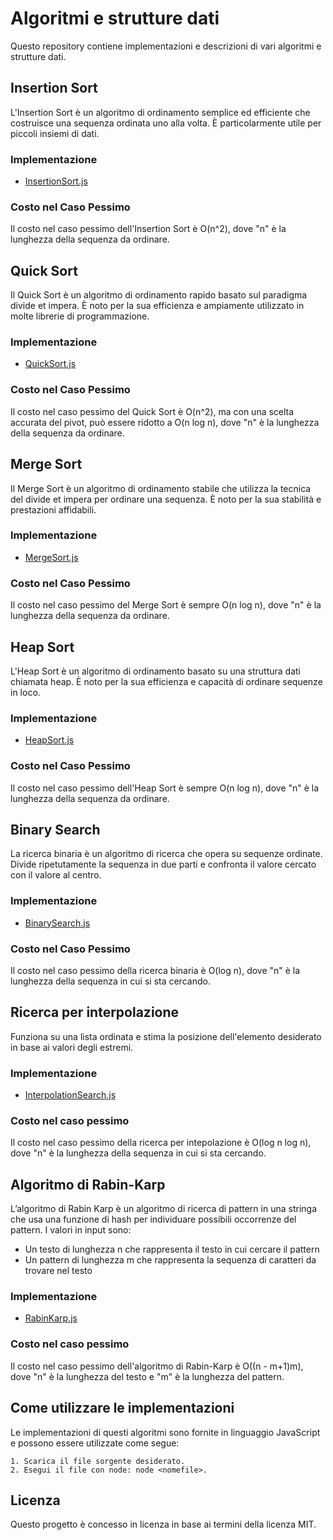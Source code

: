 # Algoritmi e strutture dati

Questo repository contiene implementazioni e descrizioni di vari algoritmi e strutture dati.

## Insertion Sort

L'Insertion Sort è un algoritmo di ordinamento semplice ed efficiente che costruisce una sequenza ordinata uno alla volta. È particolarmente utile per piccoli insiemi di dati.

### Implementazione
- [InsertionSort.js](https://github.com/Dino-996/Algoritmi/blob/resume_main/Algoritmi%20di%20ordinamento/insertionSort.js)

### Costo nel Caso Pessimo
Il costo nel caso pessimo dell'Insertion Sort è O(n^2), dove "n" è la lunghezza della sequenza da ordinare.

## Quick Sort

Il Quick Sort è un algoritmo di ordinamento rapido basato sul paradigma divide et impera. È noto per la sua efficienza e ampiamente utilizzato in molte librerie di programmazione.

### Implementazione
- [QuickSort.js](https://github.com/Dino-996/Algoritmi/blob/resume_main/Algoritmi%20di%20ordinamento/quickSort.js)

### Costo nel Caso Pessimo
Il costo nel caso pessimo del Quick Sort è O(n^2), ma con una scelta accurata del pivot, può essere ridotto a O(n log n), dove "n" è la lunghezza della sequenza da ordinare.

## Merge Sort

Il Merge Sort è un algoritmo di ordinamento stabile che utilizza la tecnica del divide et impera per ordinare una sequenza. È noto per la sua stabilità e prestazioni affidabili.

### Implementazione
- [MergeSort.js](https://github.com/Dino-996/Algoritmi/blob/resume_main/Algoritmi%20di%20ordinamento/mergeSort.js)

### Costo nel Caso Pessimo
Il costo nel caso pessimo del Merge Sort è sempre O(n log n), dove "n" è la lunghezza della sequenza da ordinare.

## Heap Sort

L'Heap Sort è un algoritmo di ordinamento basato su una struttura dati chiamata heap. È noto per la sua efficienza e capacità di ordinare sequenze in loco.

### Implementazione
- [HeapSort.js](https://github.com/Dino-996/Algoritmi/blob/resume_main/Algoritmi%20di%20ordinamento/heapSort.js)

### Costo nel Caso Pessimo
Il costo nel caso pessimo dell'Heap Sort è sempre O(n log n), dove "n" è la lunghezza della sequenza da ordinare.

## Binary Search

La ricerca binaria è un algoritmo di ricerca che opera su sequenze ordinate. Divide ripetutamente la sequenza in due parti e confronta il valore cercato con il valore al centro.

### Implementazione
- [BinarySearch.js](https://github.com/Dino-996/Algoritmi/blob/resume_main/Algoritmi%20di%20ricerca/binarySearch.js)

### Costo nel Caso Pessimo
Il costo nel caso pessimo della ricerca binaria è O(log n), dove "n" è la lunghezza della sequenza in cui si sta cercando.

## Ricerca per interpolazione

Funziona su una lista ordinata e stima la posizione dell'elemento desiderato in base ai valori degli estremi.

### Implementazione
- [InterpolationSearch.js](https://github.com/Dino-996/Algoritmi/blob/resume_main/Algoritmi%20di%20ricerca/interpolationSearch.js)

### Costo nel caso pessimo
Il costo nel caso pessimo della ricerca per intepolazione è O(log n log n), dove "n" è la lunghezza della sequenza in cui si sta cercando.

## Algoritmo di Rabin-Karp

L’algoritmo di Rabin Karp è un algoritmo di ricerca di pattern in una stringa che usa una funzione di hash per individuare possibili occorrenze del pattern. I valori in input sono:
* Un testo di lunghezza n che rappresenta il testo in cui cercare il pattern
* Un pattern di lunghezza m che rappresenta la sequenza di caratteri da trovare nel testo

### Implementazione
- [RabinKarp.js](https://github.com/Dino-996/Algoritmi/blob/resume_main/Algoritmi%20di%20ricerca/rabin_karp/rabinkarpSearch.js)

### Costo nel caso pessimo
Il costo nel caso pessimo dell'algoritmo di Rabin-Karp è O((n - m+1)m), dove "n" è la lunghezza del testo e "m" è la lunghezza del pattern.

## Come utilizzare le implementazioni

Le implementazioni di questi algoritmi sono fornite in linguaggio JavaScript e possono essere utilizzate come segue:

    1. Scarica il file sorgente desiderato.
    2. Esegui il file con node: node <nomefile>.

## Licenza

Questo progetto è concesso in licenza in base ai termini della licenza MIT.
